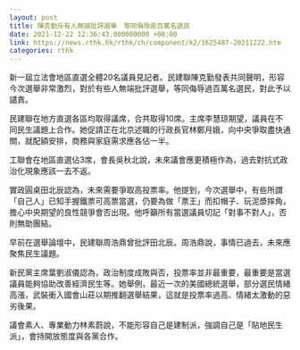 ```yaml
---
layout: post
title: 陳克勤斥有人無端批評選舉　等同侮辱逾百萬名選民
date: 2021-12-22 12:36:43.000000000 +08:00
link: https://news.rthk.hk/rthk/ch/component/k2/1625487-20211222.htm
categories: rthk
---
```


新一屆立法會地區直選全體20名議員見記者。民建聯陳克勤發表共同聲明，形容今次選舉非常激烈，對於有些人無端批評選舉，等同侮辱過百萬名選民，對此予以譴責。

民建聯在地方直選各區均取得議席，合共取得10席。主席李慧琼期望，議員在不同民生議題上合作。她促請正在北京述職的行政長官林鄭月娥，向中央爭取盡快通關，就配額安排，商務與家庭需求應各佔一半。

工聯會在地區直選佔3席，會長吳秋北說，未來議會應更積極作為，過去對抗式政治化現象應該一去不返。

實政圓桌田北辰認為，未來需要爭取高投票率。他提到，今次選舉中，有些所謂「自己人」已知手握鐵票可高票當選，仍要為做「票王」而扣帽子、玩泥漿摔角，擔心中央期望的良性競爭會否出現。他呼籲所有當選議員切記「對事不對人」，否則無助團結。

早前在選舉論壇中，民建聯周浩鼎曾批評田北辰。周浩鼎說，事情已過去，未來應聚焦民生議題。

新民黨主席葉劉淑儀認為，政治制度成敗與否，投票率並非最重要，最重要是當選議員能夠協助改善經濟民生等。她舉例，最近一次的美國總統選舉，部分選民情緒高漲，武裝衝入國會山莊以期推翻選舉結果，這就是投票率過高、情緒太激動的惡劣後果。

議會素人、專業動力林素蔚說，不能形容自己是建制派，強調自己是「貼地民生派」，會持開放態度與各黨合作。
